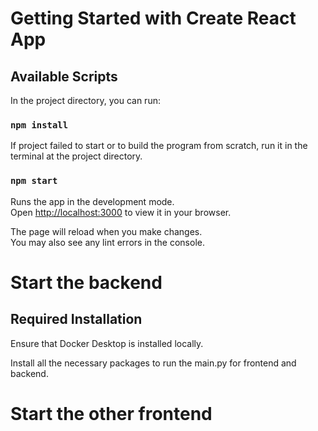 # Getting Started with Create React App

## Available Scripts

In the project directory, you can run:

### `npm install`

If project failed to start or to build the program from scratch, run it in the terminal at the project directory.

### `npm start`

Runs the app in the development mode.\
Open [http://localhost:3000](http://localhost:3000) to view it in your browser.

The page will reload when you make changes.\
You may also see any lint errors in the console.

# Start the backend

## Required Installation

Ensure that Docker Desktop is installed locally.

Install all the necessary packages to run the main.py for frontend and backend.

##

# Start the other frontend
